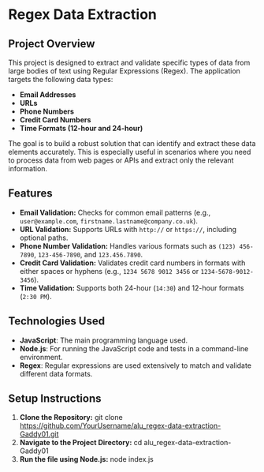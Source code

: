 # Regex Data Extraction

## Project Overview

This project is designed to extract and validate specific types of data from large bodies of text using Regular Expressions (Regex). The application targets the following data types:
- **Email Addresses**
- **URLs**
- **Phone Numbers**
- **Credit Card Numbers**
- **Time Formats (12-hour and 24-hour)**

The goal is to build a robust solution that can identify and extract these data elements accurately. This is especially useful in scenarios where you need to process data from web pages or APIs and extract only the relevant information.

## Features

- **Email Validation:** Checks for common email patterns (e.g., `user@example.com`, `firstname.lastname@company.co.uk`).
- **URL Validation:** Supports URLs with `http://` or `https://`, including optional paths.
- **Phone Number Validation:** Handles various formats such as `(123) 456-7890`, `123-456-7890`, and `123.456.7890`.
- **Credit Card Validation:** Validates credit card numbers in formats with either spaces or hyphens (e.g., `1234 5678 9012 3456` or `1234-5678-9012-3456`).
- **Time Validation:** Supports both 24-hour (`14:30`) and 12-hour formats (`2:30 PM`).

## Technologies Used

- **JavaScript**: The main programming language used.
- **Node.js**: For running the JavaScript code and tests in a command-line environment.
- **Regex**: Regular expressions are used extensively to match and validate different data formats.

## Setup Instructions

1. **Clone the Repository:**
   git clone https://github.com/YourUsername/alu_regex-data-extraction-Gaddy01.git
2. **Navigate to the Project Directory:**
   cd alu_regex-data-extraction-Gaddy01
3. **Run the file using Node.js:**
   node index.js
